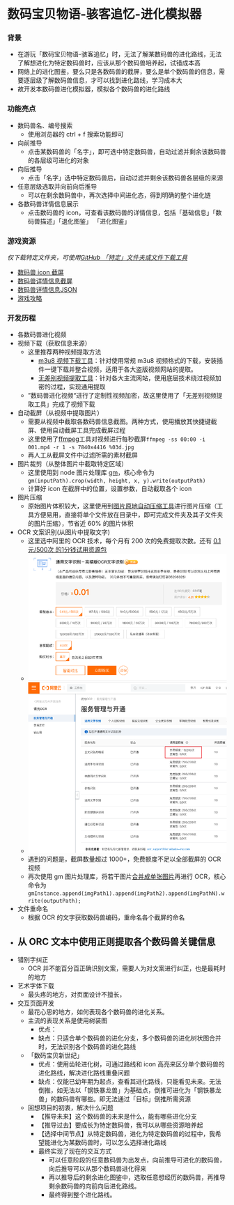 # 数码宝贝物语-骇客追忆-进化模拟器

### 背景
- 在游玩「数码宝贝物语-骇客追忆」时，无法了解某数码兽的进化路线，无法了解想进化为特定数码兽时，应该从那个数码兽培养起，试错成本高
- 网络上的进化图鉴，要么只是各数码兽的截屏，要么是单个数码兽的信息，需要逐层级了解数码兽信息，才可以找到进化路线，学习成本大
- 故开发本数码兽进化模拟器，模拟各个数码兽的进化路线

### 功能亮点
- 数码兽名、编号搜索
  - 使用浏览器的 ctrl + f 搜索功能即可
- 向前推导
  - 点击某数码兽的「名字」，即可选中特定数码兽，自动过滤并剩余该数码兽的各层级可进化的对象
- 向后推导
  - 点击「名字」选中特定数码兽后，自动过滤并剩余该数码兽各层级的来源
- 任意层级选取并向前向后推导
  - 可以在剩余数码兽中，再次选择中间进化态，得到明确的整个进化链
- 各数码兽详情信息展示
  - 点击数码兽的 icon，可查看该数码兽的详情信息，包括「基础信息」「数码兽描述」「退化图鉴」 「进化图鉴」

### 游戏资源
*仅下载特定文件夹，可使用[GitHub 「特定」文件夹或文件下载工具](http://blog.luckly-mjw.cn/tool-show/github-directory-downloader/index.html)*
- [数码兽 icon 截屏](https://github.com/Momo707577045/digimon-evolution-tree/tree/main/icon)
- [数码兽详情信息截屏](https://github.com/Momo707577045/digimon-evolution-tree/tree/main/img)
- [数码兽详情信息JSON](https://github.com/Momo707577045/digimon-evolution-tree/tree/main/json)
- [游戏攻略]()



### 开发历程
- 各数码兽进化视频
- 视频下载（获取信息来源）
  - 这里推荐两种视频提取方法
    - [m3u8 视频下载工具](http://blog.luckly-mjw.cn/tool-show/m3u8-downloader/index.html)：针对使用常规 m3u8 视频格式的下载，安装插件一键下载并整合视频，适用于各大盗版视频网站的提取。
    - [无差别视频提取工具](https://segmentfault.com/a/1190000025182822)：针对各大主流网站，使用底层技术绕过视频加密的过程，实现通用提取
  - ”数码兽进化视频“进行了定制性视频加密，故这里使用了「无差别视频提取工具」完成了视频下载
- 自动截屏（从视频中提取图片）
  - 需要从视频中截取各数码兽信息截图。两种方式，使用播放其快捷键截屏、使用自动截屏工具完成截屏过程
  - 这里使用了[ffmpeg](https://ffmpeg.org/ffmpeg.html)工具对视频进行每秒截屏`ffmpeg -ss 00:00 -i 001.mp4 -r 1 -s 7840x4416 %03d.jpg`
  - 再人工从截屏文件中过滤所需的素材截屏
- 图片裁剪（从整体图片中截取特定区域）
  - 这里使用到 node 图片处理库 [gm](http://aheckmann.github.io/gm/docs.html)，核心命令为 `gm(inputPath).crop(width, height, x, y).write(outputPath)`
  - 计算好 icon 在截屏中的位置，设置参数，自动截取各个 icon
- 图片压缩
  - 原始图片体积较大，这里使用到[图片原地自动压缩工具](https://segmentfault.com/a/1190000024416860)进行图片压缩（工具方便易用，直接将单个文件放在目录中，即可完成文件夹及其子文件夹的图片压缩），节省近 60% 的图片体积
- OCR 文案识别(从图片中提取文字)
  - 这里选中阿里的 OCR 技术，每个月有 200 次的免费提取次数。还有 [0.1元/500次 的1分钱试用资源包](https://www.aliyun.com/activity/intelligent/markets/aliyun/act/tastesocr?utm_content=se_1012253745)
  - ![](./md/001.png)
  - ![](./md/002.png)
  - 遇到的问题是，截屏数量超过 1000+，免费额度不足以全部截屏的 OCR 视频
  - 再次使用 gm 图片处理库，将若干图片[合并成单张图片](http://aheckmann.github.io/gm/docs.html#append)再进行 OCR，核心命令为 `gmInstance.append(imgPath1).append(imgPath2).append(imgPathN).write(outputPath);`
- 文件重命名
  - 根据 OCR 的文字获取数码兽编码，重命名各个截屏的命名
- 从 ORC 文本中使用正则提取各个数码兽关键信息
  - 
- 错别字纠正
  - OCR 并不能百分百正确识别文案，需要人为对文案进行纠正，也是最耗时的地方
- 艺术字体下载
  - 最头疼的地方，对页面设计不擅长，
- 交互页面开发
  - 最花心思的地方，如何表现各个数码兽的进化关系。
  - 主流的表现关系是使用树装图
    - 优点：
    - 缺点：只适合单个数码兽的进化分支，多个数码兽的进化树状图合并时，无法识别各个数码兽的进化路线
  - 「数码宝贝新世纪」
    - 优点：使用齿轮进化树，可通过路线和 icon 高亮来区分单个数码兽的进化路线，解决进化路线重叠问题
    - 缺点：仅能已幼年期为起点，查看其进化路线，只能看见未来。无法倒推，如无法以「钢铁暴龙兽」为基础点，倒推可进化为「钢铁暴龙兽」的数码兽有哪些。即无法通过「目标」倒推所需资源
  - 回想项目的初衷，解决什么问题
    - 【推导未来】这个数码兽的未来是什么，能有哪些进化分支
    - 【推导过去】要成长为特定数码兽，我可以从哪些资源培养起
    - 【选择中间节点】从特定数码兽，进化为特定数码兽的过程中，我希望能进化为某数码兽时，可以怎么选择进化路线
    - 最终实现了现在的交互方式
      - 可以任意阶段的任意数码兽为出发点，向前推导可进化的数码兽，向后推导可以从那个数码兽进化得来
      - 再以推导后的剩余进化图鉴中，选取任意想经历的数码兽，再推导剩余数码兽的向前向后进化路线。
      - 最终得到整个进化路线。





